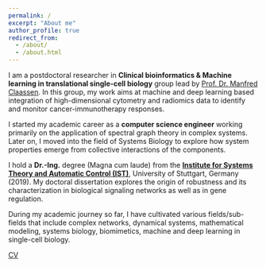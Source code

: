 ```yaml
---
permalink: /
excerpt: "About me"
author_profile: true
redirect_from: 
  - /about/
  - /about.html
---
```


I am a postdoctoral researcher in **Clinical bioinformatics & Machine learning in translational single-cell biology** group lead by [Prof. Dr. Manfred Claassen](https://www.medizin.uni-tuebingen.de/de/das-klinikum/mitarbeiter/profil/2147). In this group, my work aims at machine and deep learning based integration of high-dimensional cytometry and radiomics data to identify and monitor cancer-immunotherapy responses. 

I started my academic career as a **computer science engineer** working primarily on the application of spectral graph theory in complex systems. Later on, I moved into the field of Systems Biology to explore how system properties emerge from collective interactions of the components.

I hold a **Dr.-Ing.** degree (Magna cum laude) from the [**Institute for Systems Theory and Automatic Control (IST)**](https://www.ist.uni-stuttgart.de/), University of Stuttgart, Germany (2019). My doctoral dissertation explores the origin of robustness and its characterization in biological signaling networks as well as in gene regulation.

During my academic journey so far, I have cultivated various fields/sub-fields that include complex networks, dynamical systems, mathematical modeling, systems biology, biomimetics, machine and deep learning in single-cell biology.


[CV](https://debdaspaul.github.io/files/resume_debdas_paul.pdf)
